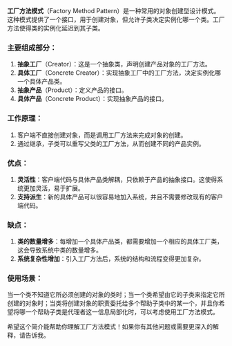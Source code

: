 **工厂方法模式**（Factory Method Pattern）是一种常用的对象创建型设计模式。这种模式提供了一个接口，用于创建对象，但允许子类决定实例化哪一个类。工厂方法使得类的实例化延迟到其子类。

### 主要组成部分：

1. **抽象工厂**（Creator）：这是一个抽象类，声明创建产品对象的工厂方法。
2. **具体工厂**（Concrete Creator）：实现抽象工厂中的工厂方法，决定实例化哪一个具体产品类。
3. **抽象产品**（Product）：定义产品的接口。
4. **具体产品**（Concrete Product）：实现抽象产品的接口。

### 工作原理：

1. 客户端不直接创建对象，而是调用工厂方法来完成对象的创建。
2. 通过继承，子类可以重写父类的工厂方法，从而创建不同的产品实例。

### 优点：

1. **灵活性**：客户端代码与具体产品类解耦，只依赖于产品的抽象接口。这使得系统更加灵活，易于扩展。
2. **支持派生**：新的具体产品可以很容易地加入系统，并且不需要修改现有的客户端代码。

### 缺点：

1. **类的数量增多**：每增加一个具体产品类，都需要增加一个相应的具体工厂类，这会导致系统中类的数量增多。
2. **系统复杂性增加**：引入工厂方法后，系统的结构和流程变得更加复杂。

### 使用场景：

当一个类不知道它所必须创建的对象的类时；当一个类希望由它的子类来指定它所创建的对象时；当类将创建对象的职责委托给多个帮助子类中的某一个，并且你希望将哪一个帮助子类是代理者这一信息局部化时，可以考虑使用工厂方法模式。

希望这个简介能帮助你理解工厂方法模式！如果你有其他问题或需要更深入的解释，请告诉我。